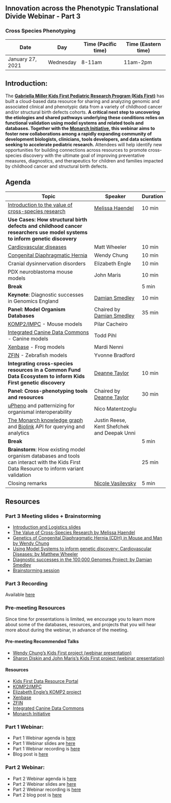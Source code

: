 
## Innovation across the Phenotypic Translational Divide Webinar - Part 3

### Cross Species Phenotyping

Date | Day | Time (Pacific time) | Time (Eastern time)
-- | -- | -- | --
January 27, 2021 | Wednesday | 8-11am | 11am-2pm

## Introduction:  

The **[Gabriella Miller Kids First Pediatric Research Program (Kids First)](https://kidsfirstdrc.org/)** has built a cloud-based data resource for sharing and analyzing genomic and associated clinical and phenotypic data from a variety of childhood cancer and/or structural birth defects cohorts. **A critical next step to uncovering the etiologies and shared pathways underlying these conditions relies on functional validation using model systems and related tools and databases. Together with the [Monarch Initiative](https://monarchinitiative.org/), this webinar aims to foster new collaborations among a rapidly expanding community of development biologists, clinicians, tools developers, and data scientists seeking to accelerate pediatric research.**  Attendees will help identify new opportunities for building connections across resources to promote cross-species discovery with the ultimate goal of improving preventative measures, diagnostics, and therapeutics for children and families impacted by childhood cancer and structural birth defects.

## Agenda

Topic | Speaker | Duration 
-- | -- | -- 
[Introduction to the value of cross-species research](https://docs.google.com/presentation/d/1FJY0_665NSvy9q4yS7VltOnKfN39q_cp27zOYeooy7o/edit#slide=id.p) | [Melissa Haendel](https://lpi.oregonstate.edu/faculty-staff/melissa-haendel) | 10 min
**Use Cases: How structural birth defects and childhood cancer researchers use model systems to inform genetic discovery** | | 
[Cardiovascular diseases](https://docs.google.com/presentation/d/1W-Gh7E9G7o3Jqj2dhECO1Pim3zEz0ovfnwTnY1valAo/edit#slide=id.p1) | Matt Wheeler | 10 min
[Congenital Diaphragmatic Hernia ](https://drive.google.com/drive/folders/1rZhyIRZ_VqVyYT0m5Tqa9dyX2kyTYmzT)| Wendy Chung | 10 min
Cranial dysinnervation disorders | Elizabeth Engle | 10 min
PDX neuroblastoma mouse models | John Maris | 10 min
**Break** | | 5 min
**Keynote**: Diagnostic successes in Genomics England | [Damian Smedley](https://www.qmul.ac.uk/whri/people/academic-staff/items/smedleydamian.html) | 10 min
**Panel: Model Organism Databases**  | Chaired by [Damian Smedley](https://www.qmul.ac.uk/whri/people/academic-staff/items/smedleydamian.html) | 35 min
[KOMP2/IMPC](https://www.mousephenotype.org/) - Mouse models | Pilar Cacheiro | 
[Integrated Canine Data Commons](https://datacommons.cancer.gov/repository/integrated-canine-data-commons) - Canine models | Todd Pihl |
[Xenbase](http://www.xenbase.org/entry/) - Frog models | Mardi Nenni | 
[ZFIN](https://zfin.org/) - Zebrafish models | Yvonne Bradford |
**Integrating cross-species resources in a Common Fund Data Ecosystem to inform Kids First genetic discovery** | [Deanne Taylor](https://www.med.upenn.edu/apps/faculty/index.php/g275/p8820417) | 10 min
**Panel: Cross-phenotyping tools and resources** | Chaired by [Deanne Taylor](https://www.med.upenn.edu/apps/faculty/index.php/g275/p8820417) | 30 min 
[uPheno](https://github.com/obophenotype/upheno) and patternizing for organismal interoperability | Nico  Matentzoglu |
[The Monarch knowledge graph](https://monarchinitiative.org/) and [Biolink](https://biolink.github.io/biolink-model/) API for querying and analytics | Justin Reese, Kent Shefchek and Deepak Unni|
**Break** | | 5 min
**Brainstorm**: How existing model organism databases and tools can interact with the Kids First Data Resource to inform variant validation | | 25 min
Closing remarks | [Nicole Vasilevsky](https://www.ohsu.edu/people/nicole-a-vasilevsky) | 5 min


## Resources

### Part 3 Meeting slides + Brainstorming
- [Introduction and Logistics slides](https://docs.google.com/presentation/d/1FJY0_665NSvy9q4yS7VltOnKfN39q_cp27zOYeooy7o/edit#slide=id.p)
- [The Value of Cross-Species Research by Melissa Haendel](https://docs.google.com/presentation/d/1_2Mpk8yuqr-8_fRwu3UCkpJ91s5tJt4kUY0R53F8c2k/edit)
- [Genetics of Congenital Diaphragmatic Hernia (CDH) in Mouse and Man by Wendy Chung](https://drive.google.com/drive/folders/1rZhyIRZ_VqVyYT0m5Tqa9dyX2kyTYmzT) 
- [Using Model Systems to inform genetic discovery: Cardiovascular Diseases: by Matthew Wheeler](https://docs.google.com/presentation/d/1W-Gh7E9G7o3Jqj2dhECO1Pim3zEz0ovfnwTnY1valAo/edit#slide=id.p1)
- [Diagnostic successes in the 100,000 Genomes Project: by Damian Smedley](https://docs.google.com/presentation/d/1H1pTGxtL_-jERJbWu_o3yJioty0SoCfsa8QecQ-giCk/edit#slide=id.p1) 
- [Brainstorming session](https://easyretro.io/publicboard/k4EUv7SK0qVeKXR5PZdUIjXDrl72/7ec36cc5-7b11-428d-85e7-2349e69bf20d)

### Part 3 Recording
Available [here](https://www.youtube.com/watch?v=MTo-YIiHYZE&feature=youtu.be)

### Pre-meeting Resources
Since time for presentations is limited, we encourage you to learn more about some of the databases, resources, and projects that you will hear more about during the webinar, in advance of the meeting. 

#### Pre-meeting Recommended Talks
- [Wendy Chung’s Kids First project (webinar presentation)](https://www.youtube.com/watch?v=3CS6AphmCp0&t=978)
- [Sharon Diskin and John Maris’s Kids First project (webinar presentation)](https://www.youtube.com/watch?v=Gq8kK2UGI4s)

#### Resources
- [Kids First Data Resource Portal](https://portal.kidsfirstdrc.org/)
- [KOMP2/IMPC](https://www.mousephenotype.org/)
- [Elizabeth Engle’s KOMP2 project](https://commonfund.nih.gov/kidsfirst/collaboration)
- [Xenbase](http://www.xenbase.org/entry/)
- [ZFIN](https://zfin.org/)
- [Integrated Canine Data Commons](https://datacommons.cancer.gov/repository/integrated-canine-data-commons)
- [Monarch Initiative](www.monarchinitiative.org)


### Part 1 Webinar:

- Part 1 Webinar agenda is [here](https://monarch-initiative.github.io/phenomics/pages/clin-phen-webinar.html)
- Part 1 Webinar slides are [here](https://docs.google.com/presentation/d/1rJh6IQcVoPbSHOzZpxq7rC4qkU-VDx4d9XMu0F0udYI/edit#slide=id.p)  
- Part 1 Webinar recording is [here](https://www.youtube.com/watch?v=qaJQdb4JKfU&amp=&feature=youtu.be)
- Blog post is [here](https://medium.com/@MonarchInit/working-together-to-improve-deep-phenotyping-for-pediatric-cancer-and-structural-birth-defects-6e7ee89cb016)

### Part 2 Webinar:

- Part 2 Webinar agenda is [here](https://monarch-initiative.github.io/phenomics/pages/clin-phen-webinar-part-2.html)
- Part 2 Webinar slides are [here](https://docs.google.com/presentation/d/1xp7swTPp_-Vv6t1zrDnT0z1G4frLfO4wYD-uBnioJvs/edit#slide=id.p1)
- Part 2 Webinar recording is [here](https://www.youtube.com/watch?v=Iib8CnsTO5Q&ab_channel=KidsFirstDataResourceCenter)
- Part 2 blog post is [here](https://medium.com/@MonarchInit/advancing-deep-phenotyping-for-pediatric-cancer-and-structural-birth-defects-4e5827c0121f)





